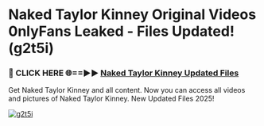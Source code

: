# Naked Taylor Kinney Original Videos 0nlyFans Leaked - Files Updated! (g2t5i)

<h3>🔴 CLICK HERE 🌐==►► <a href="https://tinyurl.com/up5wt9bj" rel="nofollow">Naked Taylor Kinney Updated Files</a></h3>

Get Naked Taylor Kinney and all content. Now you can access all videos and pictures of Naked Taylor Kinney. New Updated Files 2025!

[![g2t5i](https://i.imgur.com/ABiUzMV.gif)](https://tinyurl.com/up5wt9bj)
